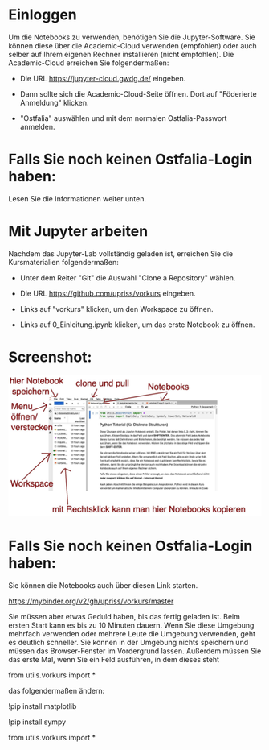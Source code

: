 # Einloggen

Um die Notebooks zu verwenden, benötigen Sie die Jupyter-Software. Sie können diese über die Academic-Cloud verwenden (empfohlen) oder auch selber auf Ihrem eigenen Rechner installieren (nicht empfohlen). Die Academic-Cloud erreichen Sie folgendermaßen:

* Die URL https://jupyter-cloud.gwdg.de/ eingeben.
    
* Dann sollte sich die Academic-Cloud-Seite öffnen. Dort auf "Föderierte Anmeldung" klicken.
    
* "Ostfalia" auswählen und mit dem normalen Ostfalia-Passwort anmelden.

# Falls Sie noch keinen Ostfalia-Login haben:

Lesen Sie die Informationen weiter unten.

# Mit Jupyter arbeiten

Nachdem das Jupyter-Lab vollständig geladen ist, erreichen Sie die Kursmaterialien folgendermaßen:

* Unter dem Reiter "Git" die Auswahl "Clone a Repository" wählen.
    
* Die URL https://github.com/upriss/vorkurs eingeben.
    
* Links auf "vorkurs" klicken, um den Workspace zu öffnen.
    
* Links auf 0_Einleitung.ipynb klicken, um das erste Notebook zu öffnen.

# Screenshot:

![Screenshot](./utils/jupyter1.jpg)

# Falls Sie noch keinen Ostfalia-Login haben:

Sie können die Notebooks auch über diesen Link starten. 

https://mybinder.org/v2/gh/upriss/vorkurs/master

Sie müssen aber etwas Geduld haben, bis das fertig geladen ist. Beim ersten Start kann es bis zu 10 Minuten dauern. Wenn Sie diese Umgebung mehrfach verwenden oder mehrere Leute die Umgebung verwenden, geht es deutlich schneller. Sie können in der Umgebung nichts speichern und müssen das Browser-Fenster im Vordergrund lassen. Außerdem müssen Sie das erste Mal, wenn Sie ein Feld ausführen, in dem dieses steht

from utils.vorkurs import *

das folgendermaßen ändern:

!pip install matplotlib

!pip install sympy

from utils.vorkurs import *